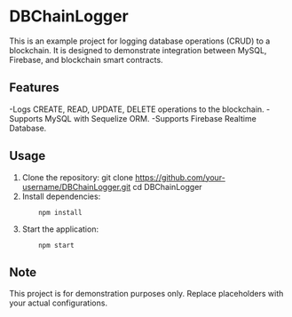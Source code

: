 # DBChainLogger

This is an example project for logging database operations (CRUD) to a blockchain. It is designed to demonstrate integration between MySQL, Firebase, and blockchain smart contracts.

## Features

-Logs CREATE, READ, UPDATE, DELETE operations to the blockchain.
-Supports MySQL with Sequelize ORM.
-Supports Firebase Realtime Database.
    

## Usage

1.  Clone the repository:
        git clone https://github.com/your-username/DBChainLogger.git
        cd DBChainLogger
2.  Install dependencies:
    ```
        npm install
    ```
3.  Start the application:
    ```
        npm start
    ```
    

## Note

This project is for demonstration purposes only. Replace placeholders with your actual configurations.


